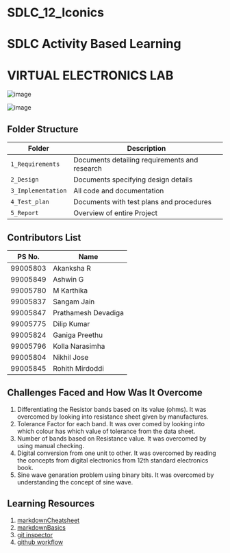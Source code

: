 # SDLC_12_Iconics

# SDLC Activity Based Learning

# VIRTUAL ELECTRONICS LAB


![image](https://user-images.githubusercontent.com/67604549/130068222-b4dda5ed-6d9c-456c-8e2f-37955c1cbefe.png)


![image](https://user-images.githubusercontent.com/67604549/130070579-5cc33596-27d3-492b-bc95-d4b1a789c892.png)


## Folder Structure
Folder             | Description
-------------------| -----------------------------------------
`1_Requirements`   | Documents detailing requirements and research
`2_Design`         | Documents specifying design details
`3_Implementation` | All code and documentation
`4_Test_plan`      | Documents with test plans and procedures
`5_Report`         | Overview of entire Project
## Contributors List
PS No.           | Name
-----------------|-------------------
99005803         | Akanksha R
99005849         | Ashwin G
99005780         | M Karthika
99005837         | Sangam Jain
99005847         | Prathamesh Devadiga
99005775         | Dilip Kumar
99005824         | Ganiga Preethu
99005796         | Kolla Narasimha
99005804         | Nikhil Jose
99005845         | Rohith Mirdoddi
                 
           


## Challenges Faced and How Was It Overcome

1. Differentiating the Resistor bands based on its value (ohms). It was overcomed by looking into resistance sheet given by manufactures.
2. Tolerance Factor for each band. It was over comed by looking into which colour has which value of tolerance from the data sheet.
3. Number of bands based on Resistance value. It was overcomed by using manual checking.
4. Digital conversion from one unit to other. It was overcomed by reading the concepts from digital electronics from 12th standard electronics book.
5. Sine wave genaration problem using binary bits. It was overcomed by understanding the concept of sine wave.



## Learning Resources
1. [markdownCheatsheet](https://github.com/adam-p/markdown-here/wiki/Markdown-Cheatsheet)
2. [markdownBasics](https://guides.github.com/features/mastering-markdown/)
3. [git inspector](https://github.com/ejwa/gitinspector.git)
4. [github workflow](https://docs.github.com/en/actions/learn-github-action)



